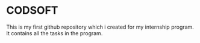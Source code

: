 # CODSOFT
This is my first github repository which i created for my internship program.
<br>It contains all the tasks in the program.
